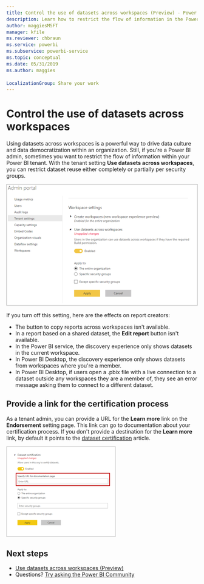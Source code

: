 ```yaml
---
title: Control the use of datasets across workspaces (Preview) - Power BI
description: Learn how to restrict the flow of information in the Power BI tenant.
author: maggiesMSFT
manager: kfile
ms.reviewer: chbraun
ms.service: powerbi
ms.subservice: powerbi-service
ms.topic: conceptual
ms.date: 05/31/2019
ms.author: maggies

LocalizationGroup: Share your work
---
```


# Control the use of datasets across workspaces

Using datasets across workspaces is a powerful way to drive data culture and data democratization within an organization. Still, if you're a Power BI admin, sometimes you want to restrict the flow of information within your Power BI tenant. With the tenant setting **Use datasets across workspaces**, you can restrict dataset reuse either completely or partially per security groups.

![Power BI admin workspace settings](media/service-datasets-admin-across-workspaces/power-bi-admin-workspace-settings.png)

If you turn off this setting, here are the effects on report creators:

- The button to copy reports across workspaces isn't available. 
- In a report based on a shared dataset, the **Edit report** button isn't available.
- In the Power BI service, the discovery experience only shows datasets in the current workspace.
- In Power BI Desktop, the discovery experience only shows datasets from workspaces where you're a member.
- In Power BI Desktop, if users open a .pbix file with a live connection to a dataset outside any workspaces they are a member of, they see an error message asking them to connect to a different dataset.

## Provide a link for the certification process

As a tenant admin, you can provide a URL for the **Learn more** link on the **Endorsement** setting page.  This link can go to documentation about your certification process. If you don't provide a destination for the **Learn more** link, by default it points to the [dataset certification](service-datasets-certify.md) article.

![Dataset certification Learn more](media/service-datasets-certify-promote/power-bi-dataset-learn-more-certification.png)

## Next steps

- [Use datasets across workspaces (Preview)](service-datasets-across-workspaces.md)
- Questions? [Try asking the Power BI Community](http://community.powerbi.com/)
